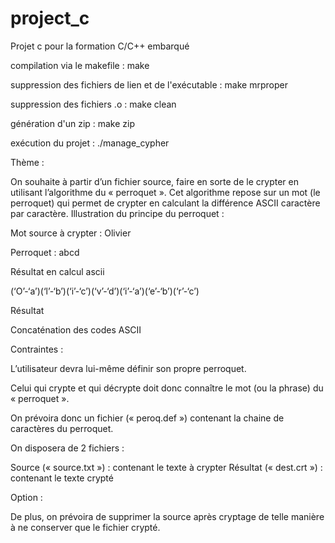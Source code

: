 # project_c
Projet c pour la formation C/C++ embarqué


compilation via le makefile : make

suppression des fichiers de lien et de l'exécutable : make mrproper

suppression des fichiers .o : make clean

génération d'un zip : make zip


exécution du projet : ./manage_cypher

Thème :

On souhaite à partir d’un fichier source, faire en sorte de le crypter en utilisant l’algorithme du « perroquet ».
Cet algorithme repose sur un mot (le perroquet) qui permet de crypter en calculant la différence ASCII caractère par caractère.
Illustration du principe du perroquet :

Mot source à crypter : Olivier

Perroquet : abcd

Résultat en calcul ascii

(‘O’-‘a’)(‘l’-‘b’)(‘i’-‘c’)(‘v’-‘d’)(‘i’-‘a’)(‘e’-‘b’)(‘r’-‘c’)

Résultat

Concaténation des codes ASCII


Contraintes : 

L’utilisateur devra lui-même définir son propre perroquet.

Celui qui crypte et qui décrypte doit donc connaître le mot (ou la phrase) du « perroquet ». 

On prévoira donc un fichier (« peroq.def ») contenant la chaine de caractères du perroquet.

On disposera de 2 fichiers :

Source (« source.txt ») : contenant le texte à crypter
Résultat (« dest.crt ») : contenant le texte crypté

Option :

De plus, on prévoira de supprimer la source après cryptage de telle manière à ne conserver que le fichier crypté.

